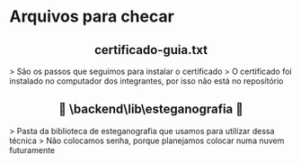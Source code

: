 
# Arquivos para checar

##
<h2 align="center">certificado-guia.txt</h2>
> São os passos que seguimos para instalar o certificado
> O certificado foi instalado no computador dos integrantes, por isso não está no reposítório

##
<h2 align="center">🚧 \backend\lib\esteganografia 🚧</h2>
> Pasta da biblioteca de esteganografia que usamos para utilizar dessa técnica
> Não colocamos senha, porque planejamos colocar numa nuvem futuramente